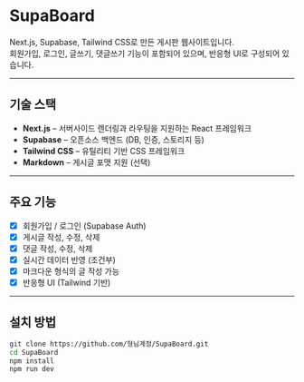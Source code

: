 # SupaBoard

Next.js, Supabase, Tailwind CSS로 만든 게시판 웹사이트입니다.  
회원가입, 로그인, 글쓰기, 댓글쓰기 기능이 포함되어 있으며, 반응형 UI로 구성되어 있습니다.

---

## 기술 스택

- **Next.js** – 서버사이드 렌더링과 라우팅을 지원하는 React 프레임워크
- **Supabase** – 오픈소스 백엔드 (DB, 인증, 스토리지 등)
- **Tailwind CSS** – 유틸리티 기반 CSS 프레임워크
- **Markdown** – 게시글 포맷 지원 (선택)

---

## 주요 기능

- [x] 회원가입 / 로그인 (Supabase Auth)
- [x] 게시글 작성, 수정, 삭제
- [x] 댓글 작성, 수정, 삭제
- [x] 실시간 데이터 반영 (조건부)
- [x] 마크다운 형식의 글 작성 가능
- [x] 반응형 UI (Tailwind 기반)

---

## 설치 방법

```bash
git clone https://github.com/형님계정/SupaBoard.git
cd SupaBoard
npm install
npm run dev